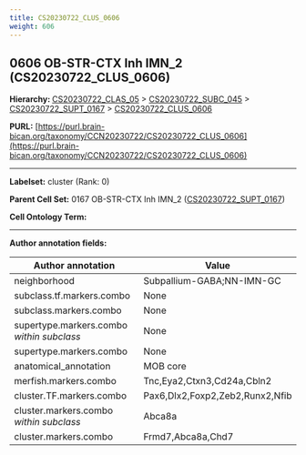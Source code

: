 ```yaml
---
title: CS20230722_CLUS_0606
weight: 606
---
```

## 0606 OB-STR-CTX Inh IMN_2 (CS20230722_CLUS_0606)
<b>Hierarchy: </b>
[CS20230722_CLAS_05](../CS20230722_CLAS_05) >
[CS20230722_SUBC_045](../CS20230722_SUBC_045) >
[CS20230722_SUPT_0167](../CS20230722_SUPT_0167) >
[CS20230722_CLUS_0606](../CS20230722_CLUS_0606)

**PURL:** [https://purl.brain-bican.org/taxonomy/CCN20230722/CS20230722_CLUS_0606](https://purl.brain-bican.org/taxonomy/CCN20230722/CS20230722_CLUS_0606)

---


**Labelset:** cluster (Rank: 0)

**Parent Cell Set:** 0167 OB-STR-CTX Inh IMN_2 ([CS20230722_SUPT_0167](../CS20230722_SUPT_0167))



**Cell Ontology Term:** 

[MARKER GENES.]: #


---

[TRANSFERRED ANNOTATIONS.]: #


[AUTHOR ANNOTATION FIELDS.]: #


**Author annotation fields:**

| Author annotation | Value |
|-------------------|-------|
|neighborhood|Subpallium-GABA;NN-IMN-GC|
|subclass.tf.markers.combo|None|
|subclass.markers.combo|None|
|supertype.markers.combo _within subclass_|None|
|supertype.markers.combo|None|
|anatomical_annotation|MOB core|
|merfish.markers.combo|Tnc,Eya2,Ctxn3,Cd24a,Cbln2|
|cluster.TF.markers.combo|Pax6,Dlx2,Foxp2,Zeb2,Runx2,Nfib|
|cluster.markers.combo _within subclass_|Abca8a|
|cluster.markers.combo|Frmd7,Abca8a,Chd7|
